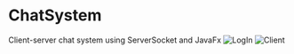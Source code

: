 # ChatSystem
Client-server chat system using ServerSocket and JavaFx
![LogIn](https://github.com/JurasEz/ChatSystem/assets/115423590/dad6ab4b-ecb9-4f49-874c-4bb72cbbe8aa)
![Client](https://github.com/JurasEz/ChatSystem/assets/115423590/9a761a91-d322-4632-9bd9-5cde2d28415e)
